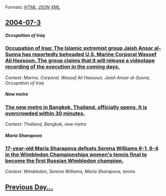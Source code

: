 
Formats: [HTML](2004/07/3/index.html)  [JSON](2004/07/3/index.json)  [XML](2004/07/3/index.xml)  

## [2004-07-3](/news/2004/07/3/index.md)

##### Occupation of Iraq
### [ Occupation of Iraq: The Islamic extremist group Jaish Ansar al-Sunna has reportedly beheaded U.S. Marine Corporal Wassef Ali Hassoun. The group claims that it will release a videotape recording of the execution in the coming days. ](/news/2004/07/3/occupation-of-iraq-the-islamic-extremist-group-jaish-ansar-al-sunna-has-reportedly-beheaded-u-s-marine-corporal-wassef-ali-hassoun-the-g.md)
_Context: Marine, Corporal, Wassef Ali Hassoun, Jaish Ansar al-Sunna, Occupation of Iraq_

##### New metro
### [ The new metro in Bangkok, Thailand, officially opens. It is overcrowded within 30 minutes. ](/news/2004/07/3/the-new-metro-in-bangkok-thailand-officially-opens-it-is-overcrowded-within-30-minutes.md)
_Context: Thailand, Bangkok, new metro_

##### Maria Sharapova
### [ 17-year-old Maria Sharapova defeats Serena Williams 6-1, 6-4 in the Wimbledon Championships women's tennis final to become the first Russian Wimbledon champion. ](/news/2004/07/3/17-year-old-maria-sharapova-defeats-serena-williams-6a1-6a4-in-the-wimbledon-championships-women-s-tennis-final-to-become-the-first-ru.md)
_Context: Wimbledon, Serena Williams, Maria Sharapova, tennis_

## [Previous Day...](/news/2004/07/2/index.md)


